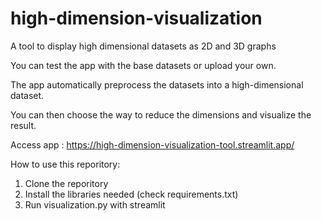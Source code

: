 # high-dimension-visualization
A tool to display high dimensional datasets as 2D and 3D graphs

You can test the app with the base datasets or upload your own.

The app automatically preprocess the datasets into a high-dimensional dataset.

You can then choose the way to reduce the dimensions and visualize the result.

Access app : https://high-dimension-visualization-tool.streamlit.app/


How to use this reporitory:
1. Clone the reporitory
2. Install the libraries needed (check requirements.txt)
3. Run visualization.py with streamlit
               
